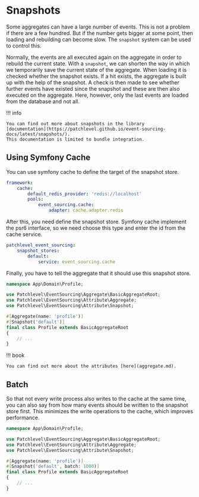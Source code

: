 # Snapshots

Some aggregates can have a large number of events.
This is not a problem if there are a few hundred.
But if the number gets bigger at some point, then loading and rebuilding can become slow.
The `snapshot` system can be used to control this.

Normally, the events are all executed again on the aggregate in order to rebuild the current state.
With a `snapshot`, we can shorten the way in which we temporarily save the current state of the aggregate.
When loading it is checked whether the snapshot exists.
If a hit exists, the aggregate is built up with the help of the snapshot.
A check is then made to see whether further events have existed since the snapshot
and these are then also executed on the aggregate.
Here, however, only the last events are loaded from the database and not all.

!!! info

    You can find out more about snapshots in the library 
    [documentation](https://patchlevel.github.io/event-sourcing-docs/latest/snapshots/). 
    This documentation is limited to bundle integration.

## Using Symfony Cache

You can use symfony cache to define the target of the snapshot store.

```yaml
framework:
    cache:
        default_redis_provider: 'redis://localhost'
        pools:
            event_sourcing.cache:
                adapter: cache.adapter.redis
```

After this, you need define the snapshot store. 
Symfony cache implement the psr6 interface, so we need choose this type
and enter the id from the cache service.

```yaml
patchlevel_event_sourcing:
    snapshot_stores:
        default:
            service: event_sourcing.cache
```

Finally, you have to tell the aggregate that it should use this snapshot store.

```php
namespace App\Domain\Profile;

use Patchlevel\EventSourcing\Aggregate\BasicAggregateRoot;
use Patchlevel\EventSourcing\Attribute\Aggregate;
use Patchlevel\EventSourcing\Attribute\Snapshot;

#[Aggregate(name: 'profile')]
#[Snapshot('default')]
final class Profile extends BasicAggregateRoot
{
    // ...
}
```

!!! book

    You can find out more about the attributes [here](aggregate.md).

## Batch

So that not every write process also writes to the cache at the same time, 
you can also say from how many events should be written to the snapshot store first. 
This minimizes the write operations to the cache, which improves performance.

```php
namespace App\Domain\Profile;

use Patchlevel\EventSourcing\Aggregate\BasicAggregateRoot;
use Patchlevel\EventSourcing\Attribute\Aggregate;
use Patchlevel\EventSourcing\Attribute\Snapshot;

#[Aggregate(name: 'profile')]
#[Snapshot('default', batch: 1000)]
final class Profile extends BasicAggregateRoot
{
    // ...
}
```